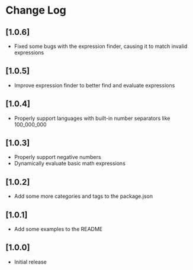 # Change Log

## [1.0.6]
- Fixed some bugs with the expression finder, causing it to match invalid expressions

## [1.0.5]
- Improve expression finder to better find and evaluate expressions

## [1.0.4]
- Properly support languages with built-in number separators like 100_000_000

## [1.0.3]
- Properly support negative numbers
- Dynamically evaluate basic math expressions

## [1.0.2]
- Add some more categories and tags to the package.json

## [1.0.1]
- Add some examples to the README

## [1.0.0]
- Initial release
